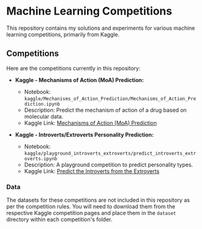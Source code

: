 # Machine Learning Competitions

This repository contains my solutions and experiments for various machine learning competitions, primarily from Kaggle.

## Competitions

Here are the competitions currently in this repository:

*   **Kaggle - Mechanisms of Action (MoA) Prediction:**
    *   Notebook: `kaggle/Mechanisms_of_Action_Prediction/Mechanisms_of_Action_Prediction.ipynb`
    *   Description: Predict the mechanism of action of a drug based on molecular data.
    *   Kaggle Link: [Mechanisms of Action (MoA) Prediction](https://www.kaggle.com/competitions/lish-moa)



*   **Kaggle - Introverts/Extroverts Personality Prediction:**
    *   Notebook: `kaggle/playground_introverts_extroverts/predict_introverts_extroverts.ipynb`
    *   Description: A playground competition to predict personality types.
    *   Kaggle Link: [Predict the Introverts from the Extroverts](https://www.kaggle.com/competitions/playground-series-s5e7)

### Data

The datasets for these competitions are not included in this repository as per the competition rules. You will need to download them from the respective Kaggle competition pages and place them in the `dataset` directory within each competition's folder.